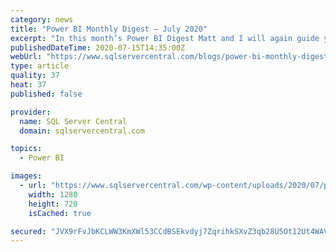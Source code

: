 ```yaml
---
category: news
title: "Power BI Monthly Digest – July 2020"
excerpt: "In this month’s Power BI Digest Matt and I will again guide you through some of the latest and greatest Power BI updates this month. In our July 2020 edition we highlighted the following features:"
publishedDateTime: 2020-07-15T14:35:00Z
webUrl: "https://www.sqlservercentral.com/blogs/power-bi-monthly-digest-july-2020"
type: article
quality: 37
heat: 37
published: false

provider:
  name: SQL Server Central
  domain: sqlservercentral.com

topics:
  - Power BI

images:
  - url: "https://www.sqlservercentral.com/wp-content/uploads/2020/07/power-bi-monthly-digest-july-2020.png"
    width: 1280
    height: 720
    isCached: true

secured: "JVX9rFvJbKCLWW3KmXWl53CCdBSEkvdyj7ZqrihkSXvZ3qb28U5Ot12Ut4WAVwXUUVa4QFQ0B7fjt7RQHP6rXaJnQmT63KybLFA1A43/bNcUE4PiIzSW3F3bm38RsUsWn4bYvM1ynxyCPsJt4kVlP0UMRXrPF6X+cmlbtZENQ9KA+cNhZIfy4aKD1m441R/B9G5iU60WeCB2eal9d2hNmdLJL5597CfkBnvPH5tqjb/eu8c7wHbMwoQld9FJNv0gVb+rU81Kv86UMGUsa1PiQFJMwWagkx8ogNOzWG0XUemJpzx1290hhmF99W5hTj0O/EKqD0+9m+VNAZoqLVpdJw==;4h3yPWSMj0IFYBMyIgY8MA=="
---
```


